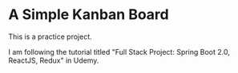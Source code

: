 # A Simple Kanban Board

This is a practice project. 

I am following the tutorial titled "Full Stack Project: Spring Boot 2.0, ReactJS, Redux" in Udemy.
